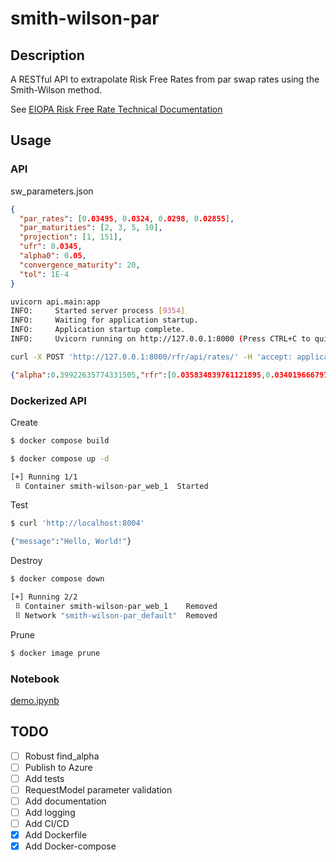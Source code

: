 # smith-wilson-par

## Description
 
A RESTful API to extrapolate Risk Free Rates from par swap rates using
the Smith-Wilson method.


See [EIOPA Risk Free Rate Technical Documentation](https://www.eiopa.europa.eu/system/files/2022-12/eiopa-bos-2022-547-new-rfr-technical-documentation.pdf)

## Usage

### API

sw_parameters.json
```json
{
  "par_rates": [0.03495, 0.0324, 0.0298, 0.02855],
  "par_maturities": [2, 3, 5, 10],
  "projection": [1, 151],
  "ufr": 0.0345,
  "alpha0": 0.05,
  "convergence_maturity": 20,
  "tol": 1E-4
}
```


```bash
uvicorn api.main:app
INFO:     Started server process [9354]
INFO:     Waiting for application startup.
INFO:     Application startup complete.
INFO:     Uvicorn running on http://127.0.0.1:8000 (Press CTRL+C to quit)
````

```bash
curl -X POST 'http://127.0.0.1:8000/rfr/api/rates/' -H 'accept: application/json' -H 'Content-Type: application/json' -d @./Data/sw_parameters.json
```

```json
{"alpha":0.39922635774331505,"rfr":[0.035834839761121895,0.03401966679727653,0.031544539162605245,0.029971503918941877,0.028975600564583148,0.028254908097557152,[...], 0.03392432779538157,0.03392816454917802]}
```


### Dockerized API


Create
```bash
$ docker compose build

$ docker compose up -d

[+] Running 1/1
 ⠿ Container smith-wilson-par_web_1  Started  
```
Test
```bash
$ curl 'http://localhost:8004'

{"message":"Hello, World!"}
```
Destroy
```bash
$ docker compose down

[+] Running 2/2
 ⠿ Container smith-wilson-par_web_1    Removed                                                                                                                    0.8s
 ⠿ Network "smith-wilson-par_default"  Removed
 ```
  Prune
```bash
$ docker image prune
```

### Notebook
[demo.ipynb](https://github.com/holmen1/smith-wilson-par/blob/master/demo.ipynb)


## TODO

* [ ] Robust find_alpha
* [ ] Publish to Azure
* [ ] Add tests
* [ ] RequestModel parameter validation
* [ ] Add documentation
* [ ] Add logging
* [ ] Add CI/CD
* [x] Add Dockerfile
* [x] Add Docker-compose
